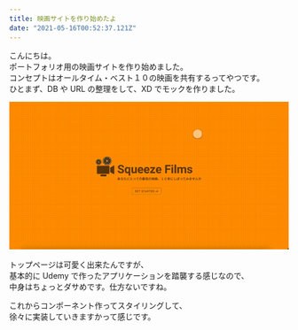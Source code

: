 ```yaml
---
title: 映画サイトを作り始めたよ
date: "2021-05-16T00:52:37.121Z"
---
```


こんにちは。  
ポートフォリオ用の映画サイトを作り始めました。  
コンセプトはオールタイム・ベスト１０の映画を共有するってやつです。  
ひとまず、DB や URL の整理をして、XD でモックを作りました。

![squeeze_film](./output.gif)

トップページは可愛く出来たんですが、  
基本的に Udemy で作ったアプリケーションを踏襲する感じなので、  
中身はちょっとダサめです。仕方ないですね。

これからコンポーネント作ってスタイリングして、  
徐々に実装していきますかって感じです。
